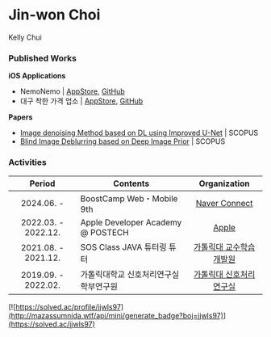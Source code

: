 # Jin-won Choi
Kelly Chui  

### Published Works
**iOS Applications**
- NemoNemo | [AppStore](https://apps.apple.com/kr/app/네모네모/id6444035444), [GitHub](https://github.com/DeveloperAcademy-YOLO/ProjectYOLO)
- 대구 착한 가격 업소 | [AppStore](https://apps.apple.com/kr/app/대구-착한-가격/id1635261511), [GitHub](https://github.com/DeveloperAcademy-POSTECH/MC3-Team15-DaeguGoodPriceShop)

**Papers**
- [Image denoising Method based on DL using Improved U-Net](https://paper.cricit.kr/user/listview/ieie2018/cart_rdoc.asp?URL=files/ieietspc_202108_001.pdf%3Fnum%3D408033%26db%3DRD_R&dn=408033&db=RD_R&usernum=0&seid=) | SCOPUS
- [Blind Image Deblurring based on Deep Image Prior](https://paper.cricit.kr/user/search/site/ieie2018/cart_rdoc.asp?URL=files/filename%3Fnum%3D412820%26db%3DRD_R&dn=412820&db=RD_R&usernum=0&seid=) | SCOPUS

### Activities
|Period|Contents|Organization|
|:-:|---|:-:|
|2024.06. - |BoostCamp Web・Mobile 9th|[Naver Connect](https://boostcamp.connect.or.kr)|
|2022.03. - 2022.12.|Apple Developer Academy @ POSTECH|[Apple](https://developeracademy.postech.ac.kr)|
|2021.08. - 2021.12.|SOS Class JAVA 튜터링 튜터|[가톨릭대 교수학습개발원](https://ctl.catholic.ac.kr/ctl/index.do)|
|2019.09. - 2022.02.|가톨릭대학교 신호처리연구실 학부연구원|[가톨릭대 신호처리연구실](https://ice.catholic.ac.kr/ice/graduate/video-signal.do)|

[![https://solved.ac/profile/jjwls97](http://mazassumnida.wtf/api/mini/generate_badge?boj=jjwls97)](https://solved.ac/jjwls97)

<!---
Kelly-Chui/Kelly-Chui is a ✨ special ✨ repository because its `README.md` (this file) appears on your GitHub profile.
You can click the Preview link to take a look at your changes.
--->
